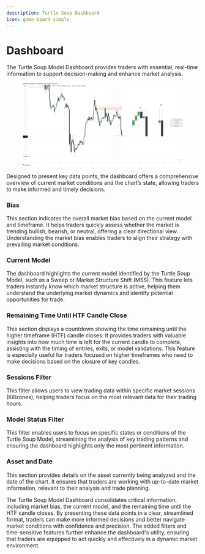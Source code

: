 ```yaml
---
description: Turtle Soup Dashboard
icon: game-board-simple
---
```


# Dashboard

The Turtle Soup Model Dashboard provides traders with essential, real-time information to support decision-making and enhance market analysis.&#x20;

<figure><img src="../../.gitbook/assets/docs-turtle-soup-008.png" alt=""><figcaption></figcaption></figure>

Designed to present key data points, the dashboard offers a comprehensive overview of current market conditions and the chart’s state, allowing traders to make informed and timely decisions.

### **Bias**

This section indicates the overall market bias based on the current model and timeframe. It helps traders quickly assess whether the market is trending bullish, bearish, or neutral, offering a clear directional view. Understanding the market bias enables traders to align their strategy with prevailing market conditions.

### **Current Model**

The dashboard highlights the current model identified by the Turtle Soup Model, such as a Sweep or Market Structure Shift (MSS). This feature lets traders instantly know which market structure is active, helping them understand the underlying market dynamics and identify potential opportunities for trade.

### **Remaining Time Until HTF Candle Close**

This section displays a countdown showing the time remaining until the higher timeframe (HTF) candle closes. It provides traders with valuable insights into how much time is left for the current candle to complete, assisting with the timing of entries, exits, or model validations. This feature is especially useful for traders focused on higher timeframes who need to make decisions based on the closure of key candles.

### **Sessions Filter**

This filter allows users to view trading data within specific market sessions (Killzones), helping traders focus on the most relevant data for their trading hours.

### **Model Status Filter**

This filter enables users to focus on specific states or conditions of the Turtle Soup Model, streamlining the analysis of key trading patterns and ensuring the dashboard highlights only the most pertinent information.

### **Asset and Date**

This section provides details on the asset currently being analyzed and the date of the chart. It ensures that traders are working with up-to-date market information, relevant to their analysis and trade planning.

The Turtle Soup Model Dashboard consolidates critical information, including market bias, the current model, and the remaining time until the HTF candle closes. By presenting these data points in a clear, streamlined format, traders can make more informed decisions and better navigate market conditions with confidence and precision. The added filters and time-sensitive features further enhance the dashboard's utility, ensuring that traders are equipped to act quickly and effectively in a dynamic market environment.
